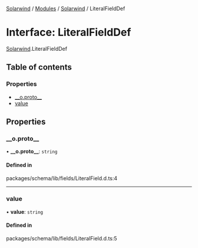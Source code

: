 [Solarwind](../README.md) / [Modules](../modules.md) / [Solarwind](../modules/Solarwind.md) / LiteralFieldDef

# Interface: LiteralFieldDef

[Solarwind](../modules/Solarwind.md).LiteralFieldDef

## Table of contents

### Properties

- [\_\_o.proto\_\_](Solarwind.LiteralFieldDef.md#__o.proto__)
- [value](Solarwind.LiteralFieldDef.md#value)

## Properties

### \_\_o.proto\_\_

• **\_\_o.proto\_\_**: `string`

#### Defined in

packages/schema/lib/fields/LiteralField.d.ts:4

___

### value

• **value**: `string`

#### Defined in

packages/schema/lib/fields/LiteralField.d.ts:5
